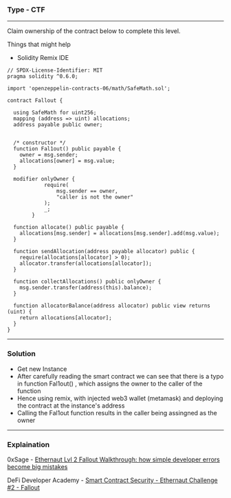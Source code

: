 ### Type - CTF

***

Claim ownership of the contract below to complete this level.

Things that might help

  * Solidity Remix IDE

```
// SPDX-License-Identifier: MIT
pragma solidity ^0.6.0;

import 'openzeppelin-contracts-06/math/SafeMath.sol';

contract Fallout {
  
  using SafeMath for uint256;
  mapping (address => uint) allocations;
  address payable public owner;


  /* constructor */
  function Fal1out() public payable {
    owner = msg.sender;
    allocations[owner] = msg.value;
  }

  modifier onlyOwner {
	        require(
	            msg.sender == owner,
	            "caller is not the owner"
	        );
	        _;
	    }

  function allocate() public payable {
    allocations[msg.sender] = allocations[msg.sender].add(msg.value);
  }

  function sendAllocation(address payable allocator) public {
    require(allocations[allocator] > 0);
    allocator.transfer(allocations[allocator]);
  }

  function collectAllocations() public onlyOwner {
    msg.sender.transfer(address(this).balance);
  }

  function allocatorBalance(address allocator) public view returns (uint) {
    return allocations[allocator];
  }
}
```

***

### Solution

* Get new Instance
* After carefully reading the smart contract we can see that there is a typo  in  function Fal1out() , which assigns the owner to the caller of the function
* Hence using remix, with injected web3 wallet (metamask) and deploying the contract at the instance's address
* Calling the Fal1out function results in the caller being assingned as the owner

*** 

### Explaination

0xSage - [Ethernaut Lvl 2 Fallout Walkthrough: how simple developer errors become big mistakes](https://0xsage.medium.com/ethernaut-lvl-2-walkthrough-how-simple-developer-errors-become-big-mistakes-b705ff00a62f)

DeFi Developer Academy - [Smart Contract Security - Ethernaut Challenge #2 - Fallout](https://www.youtube.com/watch?v=2IU2mshGMlI)
